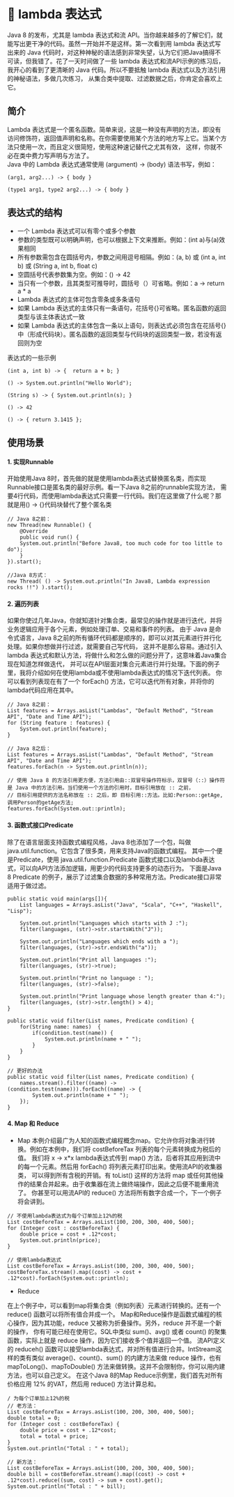 # :rainbow: lambda 表达式
 Java 8 的发布，尤其是 lambda 表达式和流 API。当你越来越多的了解它们，就能写出更干净的代码。虽然一开始并不是这样。第一次看到用
lambda 表达式写出来的 Java 代码时，对这种神秘的语法感到非常失望，认为它们把Java搞得不可读，但我错了。花了一天时间做了一些 lambda
表达式和流API示例的练习后，我开心的看到了更清晰的 Java 代码。所以不要抵触 lambda 表达式以及方法引用的神秘语法，多做几次练习，
从集合类中提取、过滤数据之后，你肯定会喜欢上它。

## 简介
Lambda 表达式是一个匿名函数。简单来说，这是一种没有声明的方法，即没有访问修饰符，返回值声明和名称。在你需要使用某个方法的地方写上它。当某个方法只使用一次，而且定义很简短，使用这种速记替代之尤其有效，
这样，你就不必在类中费力写声明与方法了。
<br>
Java 中的 Lambda 表达式通常使用 (argument) -> (body) 语法书写，例如：
```
(arg1, arg2...) -> { body }

(type1 arg1, type2 arg2...) -> { body }
```
## 表达式的结构

- 一个 Lambda 表达式可以有零个或多个参数
- 参数的类型既可以明确声明，也可以根据上下文来推断。例如：(int a)与(a)效果相同
- 所有参数需包含在圆括号内，参数之间用逗号相隔。例如：(a, b) 或 (int a, int b) 或 (String a, int b, float c)
- 空圆括号代表参数集为空。例如：() -> 42
- 当只有一个参数，且其类型可推导时，圆括号（）可省略。例如：a -> return a * a
- Lambda 表达式的主体可包含零条或多条语句
- 如果 Lambda 表达式的主体只有一条语句，花括号{}可省略。匿名函数的返回类型与该主体表达式一致
- 如果 Lambda 表达式的主体包含一条以上语句，则表达式必须包含在花括号{}中（形成代码块）。匿名函数的返回类型与代码块的返回类型一致，若没有返回则为空

表达式的一些示例
```
(int a, int b) -> {  return a + b; }

() -> System.out.println("Hello World");

(String s) -> { System.out.println(s); }

() -> 42

() -> { return 3.1415 };
```
## 使用场景

#### 1. 实现Runnable
开始使用Java 8时，首先做的就是使用lambda表达式替换匿名类，而实现Runnable接口是匿名类的最好示例。看一下Java 8之前的runnable实现方法，
需要4行代码，而使用lambda表达式只需要一行代码。我们在这里做了什么呢？那就是用() -> {}代码块替代了整个匿名类
```
// Java 8之前：
new Thread(new Runnable() {
    @Override
    public void run() {
    System.out.println("Before Java8, too much code for too little to do");
    }
}).start();

//Java 8方式：
new Thread( () -> System.out.println("In Java8, Lambda expression rocks !!") ).start();
```
#### 2. 遍历列表
如果你使过几年Java，你就知道针对集合类，最常见的操作就是进行迭代，并将业务逻辑应用于各个元素，例如处理订单、交易和事件的列表。
由于 Java 是命令式语言，Java 8之前的所有循环代码都是顺序的，即可以对其元素进行并行化处理。如果你想做并行过滤，就需要自己写代码，
这并不是那么容易。通过引入 lambda 表达式和默认方法，将做什么和怎么做的问题分开了，这意味着Java集合现在知道怎样做迭代，
并可以在API层面对集合元素进行并行处理。下面的例子里，我将介绍如何在使用lambda或不使用lambda表达式的情况下迭代列表。
你可以看到列表现在有了一个 forEach()  方法，它可以迭代所有对象，并将你的lambda代码应用在其中。
```
// Java 8之前：
List features = Arrays.asList("Lambdas", "Default Method", "Stream API", "Date and Time API");
for (String feature : features) {
    System.out.println(feature);
}

// Java 8之后：
List features = Arrays.asList("Lambdas", "Default Method", "Stream API", "Date and Time API");
features.forEach(n -> System.out.println(n));

// 使用 Java 8 的方法引用更方便，方法引用由::双冒号操作符标示，双冒号（::）操作符是 Java 中的方法引用。当们使用一个方法的引用时，目标引用放在 :: 之前，
// 目标引用提供的方法名称放在 :: 之后，即 目标引用::方法。比如:Person::getAge,调用Person的getAge方法;
features.forEach(System.out::println);
```

#### 3. 函数式接口Predicate
除了在语言层面支持函数式编程风格，Java 8也添加了一个包，叫做 java.util.function。它包含了很多类，用来支持Java的函数式编程。
其中一个便是Predicate，使用 java.util.function.Predicate 函数式接口以及lambda表达式，可以向API方法添加逻辑，用更少的代码支持更多的动态行为。
下面是Java 8 Predicate 的例子，展示了过滤集合数据的多种常用方法。Predicate接口非常适用于做过滤。
```
public static void main(args[]){
    List languages = Arrays.asList("Java", "Scala", "C++", "Haskell", "Lisp");

    System.out.println("Languages which starts with J :");
    filter(languages, (str)->str.startsWith("J"));

    System.out.println("Languages which ends with a ");
    filter(languages, (str)->str.endsWith("a"));

    System.out.println("Print all languages :");
    filter(languages, (str)->true);

    System.out.println("Print no language : ");
    filter(languages, (str)->false);

    System.out.println("Print language whose length greater than 4:");
    filter(languages, (str)->str.length() > 4);
}

public static void filter(List names, Predicate condition) {
    for(String name: names)  {
        if(condition.test(name)) {
            System.out.println(name + " ");
        }
    }
}

// 更好的办法
public static void filter(List names, Predicate condition) {
    names.stream().filter((name) -> (condition.test(name))).forEach((name) -> {
        System.out.println(name + " ");
    });
}
```

#### 4. Map 和 Reduce
-  Map
本例介绍最广为人知的函数式编程概念map。它允许你将对象进行转换。例如在本例中，我们将 costBeforeTax 列表的每个元素转换成为税后的值。
我们将 x -> x*x lambda表达式传到 map() 方法，后者将其应用到流中的每一个元素。然后用 forEach() 将列表元素打印出来。使用流API的收集器类，
可以得到所有含税的开销。有 toList() 这样的方法将 map 或任何其他操作的结果合并起来。由于收集器在流上做终端操作，因此之后便不能重用流了。
你甚至可以用流API的 reduce() 方法将所有数字合成一个，下一个例子将会讲到。
```
// 不使用lambda表达式为每个订单加上12%的税
List costBeforeTax = Arrays.asList(100, 200, 300, 400, 500);
for (Integer cost : costBeforeTax) {
    double price = cost + .12*cost;
    System.out.println(price);
}

// 使用lambda表达式
List costBeforeTax = Arrays.asList(100, 200, 300, 400, 500);
costBeforeTax.stream().map((cost) -> cost + .12*cost).forEach(System.out::println);
```

- Reduce

在上个例子中，可以看到map将集合类（例如列表）元素进行转换的。还有一个 reduce() 函数可以将所有值合并成一个。
Map和Reduce操作是函数式编程的核心操作，因为其功能，reduce 又被称为折叠操作。另外，reduce 并不是一个新的操作，
你有可能已经在使用它。SQL中类似 sum()、avg() 或者 count() 的聚集函数，实际上就是 reduce 操作，因为它们接收多个值并返回一个值。
流API定义的 reduceh() 函数可以接受lambda表达式，并对所有值进行合并。IntStream这样的类有类似 average()、count()、sum()
的内建方法来做 reduce 操作，也有mapToLong()、mapToDouble() 方法来做转换。这并不会限制你，你可以用内建方法，也可以自己定义。
在这个Java 8的Map Reduce示例里，我们首先对所有价格应用 12% 的VAT，然后用 reduce() 方法计算总和。

```
/ 为每个订单加上12%的税
// 老方法：
List costBeforeTax = Arrays.asList(100, 200, 300, 400, 500);
double total = 0;
for (Integer cost : costBeforeTax) {
    double price = cost + .12*cost;
    total = total + price;
}
System.out.println("Total : " + total);

// 新方法：
List costBeforeTax = Arrays.asList(100, 200, 300, 400, 500);
double bill = costBeforeTax.stream().map((cost) -> cost + .12*cost).reduce((sum, cost) -> sum + cost).get();
System.out.println("Total : " + bill);
```
